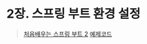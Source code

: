 # 2장. 스프링 부트 환경 설정

> [처음배우는 스프링 부트 2](https://www.aladin.co.kr/shop/wproduct.aspx?ItemId=168752840)
> [예제코드](https://github.com/ksy90101/book-spring-boot-start)
